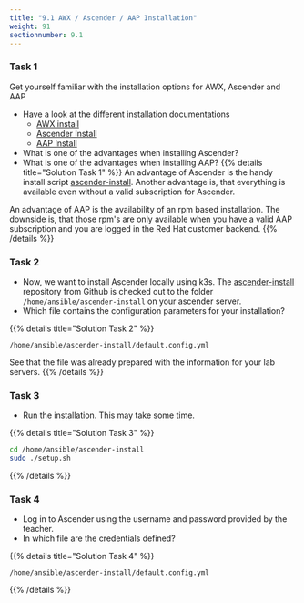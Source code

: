 ```yaml
---
title: "9.1 AWX / Ascender / AAP Installation"
weight: 91
sectionnumber: 9.1
---
```


### Task 1

Get yourself familiar with the installation options for AWX, Ascender and AAP

* Have a look at the different installation documentations
  * [AWX install](https://github.com/ansible/awx/blob/devel/INSTALL.md)
  * [Ascender Install](https://github.com/ctrliq/ascender-install)
  * [AAP Install](https://access.redhat.com/documentation/en-us/red_hat_ansible_automation_platform/)
* What is one of the advantages when installing Ascender?
* What is one of the advantages when installing AAP?
{{% details title="Solution Task 1" %}}
An advantage of Ascender is the handy install script [ascender-install](https://github.com/ctrliq/ascender-install).
Another advantage is, that everything is available even without a valid subscription for Ascender.

An advantage of AAP is the availability of an rpm based installation.
The downside is, that those rpm's are only available when you have a valid AAP subscription
and you are logged in the Red Hat customer backend.
{{% /details %}}

### Task 2

* Now, we want to install Ascender locally using k3s. The [ascender-install](https://github.com/ctrliq/ascender-install)
repository from Github is checked out to the folder `/home/ansible/ascender-install` on your ascender server.
* Which file contains the configuration parameters for your installation?

{{% details title="Solution Task 2" %}}
```
/home/ansible/ascender-install/default.config.yml
```
See that the file was already prepared with the information for your lab servers.
{{% /details %}}

### Task 3

* Run the installation. This may take some time.

{{% details title="Solution Task 3" %}}
```bash
cd /home/ansible/ascender-install
sudo ./setup.sh
```
{{% /details %}}

### Task 4

* Log in to Ascender using the username and password provided by the teacher.
* In which file are the credentials defined?

{{% details title="Solution Task 4" %}}
```
/home/ansible/ascender-install/default.config.yml
```
{{% /details %}}

